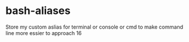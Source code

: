 # bash-aliases
Store my custom aslias for terminal or console or cmd to make command line more essier to approach
16